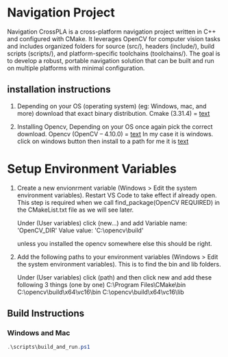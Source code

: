 # Navigation Project

Navigation CrossPLA is a cross-platform navigation project written in C++ and configured with CMake. It leverages OpenCV for computer vision tasks and includes organized folders for source (src/), headers (include/), build scripts (scripts/), and platform-specific toolchains (toolchains/). The goal is to develop a robust, portable navigation solution that can be built and run on multiple platforms with minimal configuration.

## installation instructions
1. Depending on your OS (operating system) (eg: Windows, mac, and more) download that exact binary distribution.
        Cmake (3.31.4) = [text](https://cmake.org/download/)

2. Installing Opencv, Depending on your OS once again pick the correct download.
        Opencv (OpenCV – 4.10.0) = [text](https://opencv.org/releases/)
            In my case it is windows. click on windows button then install to a path for me it is [text](C:\opencv)


# Setup Environment Variables

1. Create a new envionrment variable (Windows > Edit the system environment variables). Restart VS Code to take effect if already open.
   This step is required when we call find_package(OpenCV REQUIRED) in the CMakeList.txt file as we will see later.
   
   Under (User variables) click (new...) and add
   Variable name: 'OpenCV_DIR'
   Value value: 'C:\opencv\build'
   
   unless you installed the opencv somewhere else this should be right.

2. Add the following paths to your environment variables (Windows > Edit the system environment variables).
   This is to find the bin and lib folders.

   Under (User variables) click (path) and then click new and add these following 3 things (one by one)
   C:\Program Files\CMake\bin
   C:\opencv\build\x64\vc16\bin
   C:\opencv\build\x64\vc16\lib

## Build Instructions

### Windows and Mac
```powershell
.\scripts\build_and_run.ps1
```
